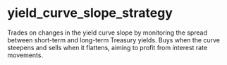 # yield_curve_slope_strategy
Trades on changes in the yield curve slope by monitoring the spread between short-term and long-term Treasury yields. Buys when the curve steepens and sells when it flattens, aiming to profit from interest rate movements.

